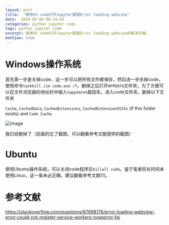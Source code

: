 ```yaml
---
layout: post
title:  "使用VS code打开Jupyter报错Error loading webview"
date:  2024-02-04 06:14:54
categories: python jupyter code
tags: python jupyter code
excerpt: 使用VS code打开Jupyter报错Error loading webview的解决方案。
mathjax: true
---
```


# Windows操作系统

首先第一步是关掉code，这一步可以把所有文件都保存，然后进一步杀掉code，使用命令```taskkill /im code.exe /f```。删掉之后打开```APPDATA```文件夹，为了方便可以在文件浏览器的地址栏中输入```%appdata%```敲回车。进入code文件夹，删掉以下文件夹

```Cache```, ```CachedData```, ```CachedExtensions```, ```CachedExtensionVSIXs``` (if this folder exists) and ```Code Cache```

![image](https://github.com/AmySang666/amysang666.github.io/assets/119597656/3dbd49c5-542c-4261-98e0-ff0a76f22497)

我已经删掉了（前面的忘了截图，可以翻看参考文献提供的截图）

# Ubuntu

使用Ubuntu操作系统，可以关闭code程序后```killall code```。鉴于笔者较长时间未使用Linux，这一条未必正确。建议翻看参考文献[1]。

# 参考文献

https://stackoverflow.com/questions/67698176/error-loading-webview-error-could-not-register-service-workers-typeerror-fai
